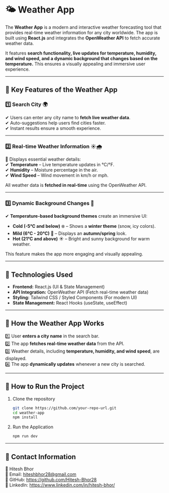 # 🌤️ Weather App  

The **Weather App** is a modern and interactive weather forecasting tool that provides real-time weather information for any city worldwide. The app is built using **React.js** and integrates the **OpenWeather API** to fetch accurate weather data.  

It features **search functionality, live updates for temperature, humidity, and wind speed, and a dynamic background that changes based on the temperature.** This ensures a visually appealing and immersive user experience.  

---

## 🔹 **Key Features of the Weather App**  

### **1️⃣ Search City 🌍**  
✔ Users can enter any city name to **fetch live weather data**.  
✔ Auto-suggestions help users find cities faster.  
✔ Instant results ensure a smooth experience.  

---

### **2️⃣ Real-time Weather Information ☀️🌧️**  
📌 Displays essential weather details:  
✔ **Temperature** – Live temperature updates in °C/°F.  
✔ **Humidity** – Moisture percentage in the air.  
✔ **Wind Speed** – Wind movement in km/h or mph.  

All weather data is **fetched in real-time** using the OpenWeather API.  

---

### **3️⃣ Dynamic Background Changes 🎨**  
✔ **Temperature-based background themes** create an immersive UI:  
   - **Cold (-5°C and below)** ❄️ – Shows a **winter theme** (snow, icy colors).  
   - **Mild (6°C - 20°C)** 🍂 – Displays an **autumn/spring** look.  
   - **Hot (21°C and above)** ☀️ – Bright and sunny background for warm weather.  

This feature makes the app more engaging and visually appealing.  

---

## 🔧 **Technologies Used**  
- **Frontend:** React.js (UI & State Management)  
- **API Integration:** OpenWeather API (Fetch real-time weather data)  
- **Styling:** Tailwind CSS / Styled Components (For modern UI)  
- **State Management:** React Hooks (useState, useEffect)  

---

## 🚀 **How the Weather App Works**  
1️⃣ User **enters a city name** in the search bar.  
2️⃣ The app **fetches real-time weather data** from the API.  
3️⃣ Weather details, including **temperature, humidity, and wind speed**, are displayed.  
4️⃣ The app **dynamically updates** whenever a new city is searched.  

---

## 📌 **How to Run the Project**  
1. Clone the repository  
   ```sh
   git clone https://github.com/your-repo-url.git
   cd weather-app
   npm install
   
2. Run the Application  
   ```sh
   npm run dev
   
---

## 📧 Contact Information 
💼 Hitesh Bhor  
📩 Email: hiteshbhor28@gmail.com  
🔗 GitHub: https://github.com/Hitesh-Bhor28  
🚀 LinkedIn: https://www.linkedin.com/in/hitesh-bhor/
